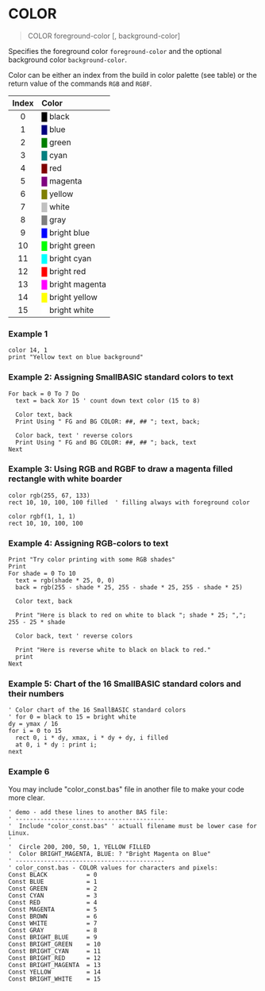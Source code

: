 # COLOR

> COLOR foreground-color [, background-color]

Specifies the foreground color `foreground-color` and the optional background color `background-color`.

Color can be either an index from the build in color palette (see table) or the return value of the
commands `RGB` and `RGBF`.

| Index | Color                                                     |
|:-----:|:----------------------------------------------------------|
| 0     | <font style='color:#000000'>&block;</font> black          |
| 1     | <font style='color:#000080'>&block;</font> blue           |
| 2     | <font style='color:#008000'>&block;</font> green          |
| 3     | <font style='color:#008080'>&block;</font> cyan           |
| 4     | <font style='color:#800000'>&block;</font> red            |
| 5     | <font style='color:#800080'>&block;</font> magenta        |
| 6     | <font style='color:#808000'>&block;</font> yellow         |
| 7     | <font style='color:#c0c0c0'>&block;</font> white          |
| 8     | <font style='color:#808080'>&block;</font> gray           |
| 9     | <font style='color:#0000ff'>&block;</font> bright blue    |
| 10    | <font style='color:#00ff00'>&block;</font> bright green   |
| 11    | <font style='color:#00ffff'>&block;</font> bright cyan    |
| 12    | <font style='color:#ff0000'>&block;</font> bright red     |
| 13    | <font style='color:#ff00ff'>&block;</font> bright magenta |
| 14    | <font style='color:#ffff00'>&block;</font> bright yellow  |
| 15    | <font style='color:#ffffff'>&block;</font> bright white   |

### Example 1

```
color 14, 1
print "Yellow text on blue background"
```

### Example 2: Assigning SmallBASIC standard colors to text

```
For back = 0 To 7 Do
  text = back Xor 15 ' count down text color (15 to 8)
  
  Color text, back
  Print Using " FG and BG COLOR: ##, ## "; text, back;
  
  Color back, text ' reverse colors
  Print Using " FG and BG COLOR: ##, ## "; back, text
Next
```

### Example 3: Using RGB and RGBF to draw a magenta filled rectangle with white boarder

```
color rgb(255, 67, 133)
rect 10, 10, 100, 100 filled  ' filling always with foreground color

color rgbf(1, 1, 1)
rect 10, 10, 100, 100
```

### Example 4: Assigning RGB-colors to text

```
Print "Try color printing with some RGB shades"
Print
For shade = 0 To 10
  text = rgb(shade * 25, 0, 0)
  back = rgb(255 - shade * 25, 255 - shade * 25, 255 - shade * 25)
  
  Color text, back
  
  Print "Here is black to red on white to black "; shade * 25; ","; 255 - 25 * shade
  
  Color back, text ' reverse colors
  
  Print "Here is reverse white to black on black to red."
  print
Next
```

### Example 5: Chart of the 16 SmallBASIC standard colors and their numbers

```
' Color chart of the 16 SmallBASIC standard colors
' for 0 = black to 15 = bright white
dy = ymax / 16
for i = 0 to 15
  rect 0, i * dy, xmax, i * dy + dy, i filled
  at 0, i * dy : print i;
next
```

### Example 6

You may include "color_const.bas" file in another file to make your code more clear.

```
' demo - add these lines to another BAS file:
' ------------------------------------------
'  Include "color_const.bas" ' actuall filename must be lower case for Linux.
'
'  Circle 200, 200, 50, 1, YELLOW FILLED
'  Color BRIGHT_MAGENTA, BLUE: ? "Bright Magenta on Blue"
' ------------------------------------------
' color_const.bas - COLOR values for characters and pixels:
Const BLACK           = 0
Const BLUE            = 1
Const GREEN           = 2
Const CYAN            = 3
Const RED             = 4
Const MAGENTA         = 5
Const BROWN           = 6
Const WHITE           = 7
Const GRAY            = 8
Const BRIGHT_BLUE     = 9
Const BRIGHT_GREEN    = 10
Const BRIGHT_CYAN     = 11
Const BRIGHT_RED      = 12
Const BRIGHT_MAGENTA  = 13
Const YELLOW          = 14
Const BRIGHT_WHITE    = 15
```


